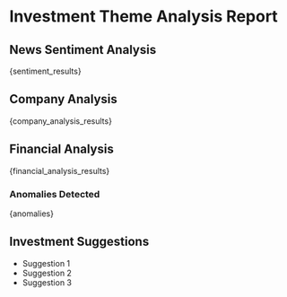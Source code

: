 
# Investment Theme Analysis Report

## News Sentiment Analysis
{sentiment_results}

## Company Analysis
{company_analysis_results}

## Financial Analysis
{financial_analysis_results}

### Anomalies Detected
{anomalies}

## Investment Suggestions
- Suggestion 1
- Suggestion 2
- Suggestion 3
